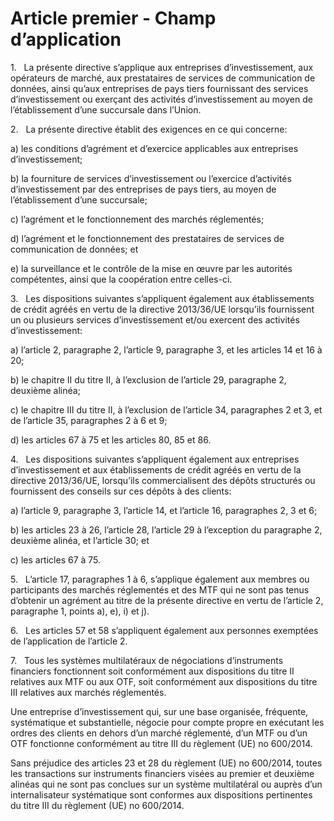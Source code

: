 # Article premier - Champ d’application


1.   La présente directive s’applique aux entreprises d’investissement, aux opérateurs de marché, aux prestataires de services de communication de données, ainsi qu’aux entreprises de pays tiers fournissant des services d’investissement ou exerçant des activités d’investissement au moyen de l’établissement d’une succursale dans l’Union.

2.   La présente directive établit des exigences en ce qui concerne:

a) les conditions d’agrément et d’exercice applicables aux entreprises d’investissement;

b) la fourniture de services d’investissement ou l’exercice d’activités d’investissement par des entreprises de pays tiers, au moyen de l’établissement d’une succursale;

c) l’agrément et le fonctionnement des marchés réglementés;

d) l’agrément et le fonctionnement des prestataires de services de communication de données; et

e) la surveillance et le contrôle de la mise en œuvre par les autorités compétentes, ainsi que la coopération entre celles-ci.

3.   Les dispositions suivantes s’appliquent également aux établissements de crédit agréés en vertu de la directive 2013/36/UE lorsqu’ils fournissent un ou plusieurs services d’investissement et/ou exercent des activités d’investissement:

a) l’article 2, paragraphe 2, l’article 9, paragraphe 3, et les articles 14 et 16 à 20;

b) le chapitre II du titre II, à l’exclusion de l’article 29, paragraphe 2, deuxième alinéa;

c) le chapitre III du titre II, à l’exclusion de l’article 34, paragraphes 2 et 3, et de l’article 35, paragraphes 2 à 6 et 9;

d) les articles 67 à 75 et les articles 80, 85 et 86.

4.   Les dispositions suivantes s’appliquent également aux entreprises d’investissement et aux établissements de crédit agréés en vertu de la directive 2013/36/UE, lorsqu’ils commercialisent des dépôts structurés ou fournissent des conseils sur ces dépôts à des clients:

a) l’article 9, paragraphe 3, l’article 14, et l’article 16, paragraphes 2, 3 et 6;

b) les articles 23 à 26, l’article 28, l’article 29 à l’exception du paragraphe 2, deuxième alinéa, et l’article 30; et

c) les articles 67 à 75.

5.   L’article 17, paragraphes 1 à 6, s’applique également aux membres ou participants des marchés réglementés et des MTF qui ne sont pas tenus d’obtenir un agrément au titre de la présente directive en vertu de l’article 2, paragraphe 1, points a), e), i) et j).

6.   Les articles 57 et 58 s’appliquent également aux personnes exemptées de l’application de l’article 2.

7.   Tous les systèmes multilatéraux de négociations d’instruments financiers fonctionnent soit conformément aux dispositions du titre II relatives aux MTF ou aux OTF, soit conformément aux dispositions du titre III relatives aux marchés réglementés.

Une entreprise d’investissement qui, sur une base organisée, fréquente, systématique et substantielle, négocie pour compte propre en exécutant les ordres des clients en dehors d’un marché réglementé, d’un MTF ou d’un OTF fonctionne conformément au titre III du règlement (UE) no 600/2014.

Sans préjudice des articles 23 et 28 du règlement (UE) no 600/2014, toutes les transactions sur instruments financiers visées au premier et deuxième alinéas qui ne sont pas conclues sur un système multilatéral ou auprès d’un internalisateur systématique sont conformes aux dispositions pertinentes du titre III du règlement (UE) no 600/2014.

